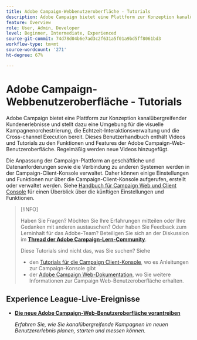 ```yaml
---
title: Adobe Campaign-Webbenutzeroberfläche - Tutorials
description: Adobe Campaign bietet eine Plattform zur Konzeption kanalübergreifender Kundenerlebnisse und stellt dazu eine Umgebung für die visuelle Kampagnenorchestrierung, die Echtzeit-Interaktionsverwaltung und die Cross-channel Execution bereit. Dieses Benutzerhandbuch enthält Videos und Tutorials zu den verschiedenen Funktionen der Adobe Campaign Web-Benutzeroberfläche.
feature: Overview
role: User, Admin, Developer
level: Beginner, Intermediate, Experienced
source-git-commit: 74d78d04b6e7ad3c2f631a5f01a9bd5ff8061bd3
workflow-type: tm+mt
source-wordcount: '271'
ht-degree: 67%

---
```


# Adobe Campaign-Webbenutzeroberfläche - Tutorials

Adobe Campaign bietet eine Plattform zur Konzeption kanalübergreifender Kundenerlebnisse und stellt dazu eine Umgebung für die visuelle Kampagnenorchestrierung, die Echtzeit-Interaktionsverwaltung und die Cross-channel Execution bereit. Dieses Benutzerhandbuch enthält Videos und Tutorials zu den Funktionen und Features der Adobe Campaign-Web-Benutzeroberfläche. Regelmäßig werden neue Videos hinzugefügt.

Die Anpassung der Campaign-Plattform an geschäftliche und Datenanforderungen sowie die Verbindung zu anderen Systemen werden in der Campaign-Client-Konsole verwaltet. Daher können einige Einstellungen und Funktionen nur über die Campaign-Client-Konsole aufgerufen, erstellt oder verwaltet werden. Siehe [Handbuch für Campaign Web und Client Console](https://experienceleague.adobe.com/docs/campaign-web/v8/start/capability-matrix.html?lang=de) für einen Überblick über die künftigen Einstellungen und Funktionen.

>[!INFO]
> 
> Haben Sie Fragen? Möchten Sie Ihre Erfahrungen mitteilen oder Ihre Gedanken mit anderen austauschen? Oder haben Sie Feedback zum Lerninhalt für das Adobe-Team? Beteiligen Sie sich an der Diskussion im **[Thread der Adobe Campaign-Lern-Community](https://experienceleaguecommunities.adobe.com:443/t5/adobe-campaign-classic/join-the-discussion-on-adobe-campaign-learning/td-p/419096)**.
>
>
> Diese Tutorials sind nicht das, was Sie suchen?
> Siehe
> * den [Tutorials für die Campaign Client-Konsole](https://experienceleague.adobe.com/docs/campaign-learn/tutorials/overview.html?lang=de), wo es Anleitungen zur Campaign-Konsole gibt
> * der [Adobe Campaign Web-Dokumentation](https://experienceleague.adobe.com/docs/campaign-web/v8/campaign-web-home.html?lang=de), wo Sie weitere Informationen zur Campaign Web-Benutzeroberfläche erhalten.

<div id="recs-overview-body-1"></div>
<div id="recs-overview-body-2"></div>
<div id="recs-overview-body-3"></div>
<div id="recs-overview-body-4"></div>
<div id="recs-overview-body-5"></div>
<div id="recs-overview-body-6"></div>

<div id="staff-picks-section">
</div>

## Experience League-Live-Ereignisse

* **[Die neue Adobe Campaign-Web-Benutzeroberfläche vorantreiben](https://experienceleague.adobe.com/docs/events/experience-league-live-recordings/episodes/exl-live-episode-02-29-24.html)**

  *Erfahren Sie, wie Sie kanalübergreifende Kampagnen im neuen Benutzererlebnis planen, starten und messen können.*

